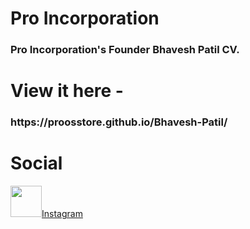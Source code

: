 # Pro Incorporation
<h3>Pro Incorporation's Founder Bhavesh Patil CV.</h3>

<h1>View it here - </h1>

<h3>https://proosstore.github.io/Bhavesh-Patil/</h3>

<h1>Social</h1>

<img src="instagram.png" height="50"><a href="https://instagram.com/th.enameis_bhavesh" target="_blank">Instagram</a>
